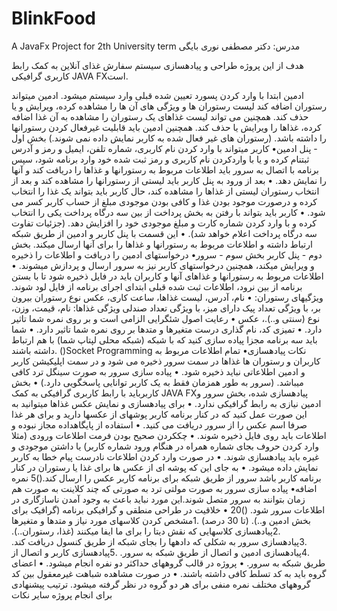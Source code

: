 # BlinkFood
A JavaFx Project for 2th University term
مدرس: دکتر مصطفی نوری بایگی

هدف از این پروژه طراحی و پیادهسازی سیستم سفارش غذای آنلاین به کمک رابط کاربری گرافیکی  JAVA FXاست.

ادمین ابتدا با وارد کردن پسورد تعیین شده قبلی وارد سیستم میشود.
ادمین میتواند رستوران اضافه کند لیست رستوران ها و ویژگی های آن ها را مشاهده
کرده، ویرایش و یا حذف کند. همچنین می تواند لیست غذاهای یک رستوران را مشاهده
به آن غذا اضافه کرده، غذاها را ویرایش یا حذف کند.
همچنین ادمین باید قابلیت غیرفعال کردن رستورانها را داشته باشد. (رستوران های
غیر فعال شده به کاربر نمایش داده نمی شوند.)
بخش اول - پنل ادمین• کاربر میتواند با وارد کردن نام کاربری، شماره تلفن، ایمیل و رمز و آدرس ثبتنام
کرده و یا با واردکردن نام کاربری و رمز ثبت شده خود وارد برنامه شود، سپس
برنامه با اتصال به سرور باید اطلاعات مربوط به رستورانها و غذاها را دریافت کند
و آنها را نمایش دهد.
• بعد از ورود به پنل کاربر باید لیستی از رستورانها را مشاهده کند و بعد از انتخاب
رستوران لیستی از غذاها را مشاهده کند، حال کاربر باید بتواند یک غذا را انتخاب
کرده و درصورت موجود بودن غذا و کافی بودن موجودی مبلغ از حساب کاربر کسر
می شود.
• کاربر باید بتواند با رفتن به بخش پرداخت از بین سه درگاه پرداخت یکی را انتخاب
کرده و با وارد کردن شماره کارت و مبلغ موجودی خود را افزایش دهد. (جزئیات
تفاوت سه درگاه پرداخت اعلام خواهد شد).
• این قسمت با پنل کاربر و ادمین از طریق شبکه ارتباط داشته و اطلاعات مربوط به
رستورانها و غذاها را برای آنها ارسال میکند.
بخش دوم - پنل کاربر
بخش سوم - سرور• درخواستهای ادمین را دریافت و اطلاعات را ذخیره و ویرایش میکند، همچنین
درخواستهای کاربر نیز به سرور ارسال و پردازش میشوند.
• اطلاعات مربوط به رستورانها و غذاهای آنها و کاربران باید در فایل ذخیره شود تا
با بستن برنامه از بین نرود، اطلاعات ثبت شده قبلی ابتدای اجرای برنامه از فایل
لود شوند.
ویژگیهای رستوران:
• نام، آدرس، لیست غذاها، ساعت کاری، عکس
نوع رستوران
بیرون بر، با ویژگی تعداد پیک دارای میز، با ویژگی تعداد صندلی
ویژگی غذاها:
نام، قیمت، وزن، نوع (سنتی و..).، عکس
• رعایت اصول شئگرایی الزامی است و بر روی نمره شما تاثیر دارد.
• تمیزی کد، نام گذاری درست متغیرها و متدها بر روی نمره شما تاثیر دارد.
• شما باید سه برنامه مجزا پیاده سازی کنید که با شبکه (شبکه محلی لپتاپ شما) با
هم ارتباط داشته باشند. ()Socket Programming
نکات پیادهسازی• تمام اطلاعات مربوط به کاربران و رستوران ها غذاها در سمت سرور ذخیره می شود
و در سمت اپلیکیشن کاربر و ادمین اطلاعاتی نباید ذخیره شود.
• پیاده سازی سرور به صورت سینگل ترد کافی میباشد. (سرور به طور همزمان فقط
به یک کاربر توانایی پاسخگویی دارد.)
• بخش کاربرباید با رابط کاربری گرافیکی به کمک  JAVA FXپیادهسازی شده، بخش
سرور و ادمین نیازی به رابط گرافیکی ندارد.
• برای پیادهسازی و نمایش عکس غذاها میتوانید به این صورت عمل کنید که در
کنار برنامه کاربر پوشهای از عکسها دارید و برای هر غذا صرفا اسم عکس را از
سرور دریافت می کنید.
• استفاده از پایگاهداده مجاز نبوده و اطلاعات باید روی فایل ذخیره شوند.
• چککردن صحیح بودن فرمت اطلاعات ورودی (مثلا وارد کردن حروف بجای شماره
همراه در هنگام ورود شماره کاربر) یا داشتن موجودی و غیره باید پیادهسازی
شوند.
• در صورت وارد کردن اطلاعات نادرست پیام خطا به کاربر نمایش داده میشود.
• به جای این که پوشه ای از عکس ها برای غذا یا رستوران در کنار برنامه کاربر باشد
سرور از طریق شبکه برای برنامه کاربر عکس را ارسال کند.()5
نمره اضافه• پیاده سازی سرور به صورت مولتی ترد به صورتی که چند کلاینت به صورت هم
زمان بتوانند به سرور متصل شوند.این مورد نباید باعث به وجود آمدن
ناسازگاری در اطلاعات سرور شود. ()20
• خلاقیت در طراحی منطقی و گرافیکی برنامه (گرافیک برای بخش ادمین و..). (تا 30
درصد)
 .1مشخص کردن کلاسهای مورد نیاز و متدها و متغیرها
 .2پیادهسازی کلاسهایی که نقش دیتا را برای ما ایفا میکنند (غذا، رستوران..).
 .3پیادهسازی سرور به شکلی که دادهها را بجای شبکه از طریق کنسول دریافت کند.
 .4پیادهسازی ادمین و اتصال از طریق شبکه به سرور.
 .5پیادهسازی کاربر و اتصال از طریق شبکه به سرور.
• پروژه در قالب گروههای حداکثر دو نفره انجام میشود.
• اعضای گروه باید به کد تسلط کافی داشته باشند.
• در صورت مشاهده شباهت غیرمعقول بین کد گروههای مختلف نمره منفی برای هر
دو گروه در نظر گرفته میشود.
ترتیب پیشنهادی برای انجام پروژه
سایر نکات
